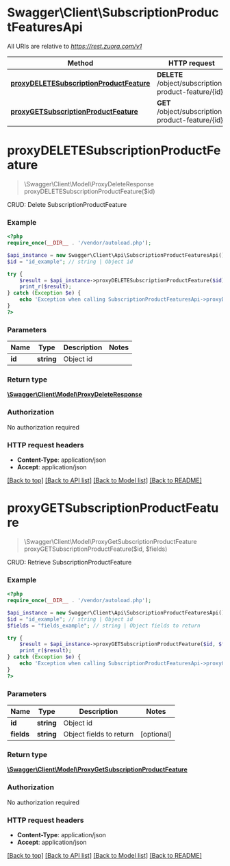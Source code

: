 # Swagger\Client\SubscriptionProductFeaturesApi

All URIs are relative to *https://rest.zuora.com/v1*

Method | HTTP request | Description
------------- | ------------- | -------------
[**proxyDELETESubscriptionProductFeature**](SubscriptionProductFeaturesApi.md#proxyDELETESubscriptionProductFeature) | **DELETE** /object/subscription-product-feature/{id} | CRUD: Delete SubscriptionProductFeature
[**proxyGETSubscriptionProductFeature**](SubscriptionProductFeaturesApi.md#proxyGETSubscriptionProductFeature) | **GET** /object/subscription-product-feature/{id} | CRUD: Retrieve SubscriptionProductFeature


# **proxyDELETESubscriptionProductFeature**
> \Swagger\Client\Model\ProxyDeleteResponse proxyDELETESubscriptionProductFeature($id)

CRUD: Delete SubscriptionProductFeature



### Example
```php
<?php
require_once(__DIR__ . '/vendor/autoload.php');

$api_instance = new Swagger\Client\Api\SubscriptionProductFeaturesApi();
$id = "id_example"; // string | Object id

try {
    $result = $api_instance->proxyDELETESubscriptionProductFeature($id);
    print_r($result);
} catch (Exception $e) {
    echo 'Exception when calling SubscriptionProductFeaturesApi->proxyDELETESubscriptionProductFeature: ', $e->getMessage(), PHP_EOL;
}
?>
```

### Parameters

Name | Type | Description  | Notes
------------- | ------------- | ------------- | -------------
 **id** | **string**| Object id |

### Return type

[**\Swagger\Client\Model\ProxyDeleteResponse**](../Model/ProxyDeleteResponse.md)

### Authorization

No authorization required

### HTTP request headers

 - **Content-Type**: application/json
 - **Accept**: application/json

[[Back to top]](#) [[Back to API list]](../../README.md#documentation-for-api-endpoints) [[Back to Model list]](../../README.md#documentation-for-models) [[Back to README]](../../README.md)

# **proxyGETSubscriptionProductFeature**
> \Swagger\Client\Model\ProxyGetSubscriptionProductFeature proxyGETSubscriptionProductFeature($id, $fields)

CRUD: Retrieve SubscriptionProductFeature



### Example
```php
<?php
require_once(__DIR__ . '/vendor/autoload.php');

$api_instance = new Swagger\Client\Api\SubscriptionProductFeaturesApi();
$id = "id_example"; // string | Object id
$fields = "fields_example"; // string | Object fields to return

try {
    $result = $api_instance->proxyGETSubscriptionProductFeature($id, $fields);
    print_r($result);
} catch (Exception $e) {
    echo 'Exception when calling SubscriptionProductFeaturesApi->proxyGETSubscriptionProductFeature: ', $e->getMessage(), PHP_EOL;
}
?>
```

### Parameters

Name | Type | Description  | Notes
------------- | ------------- | ------------- | -------------
 **id** | **string**| Object id |
 **fields** | **string**| Object fields to return | [optional]

### Return type

[**\Swagger\Client\Model\ProxyGetSubscriptionProductFeature**](../Model/ProxyGetSubscriptionProductFeature.md)

### Authorization

No authorization required

### HTTP request headers

 - **Content-Type**: application/json
 - **Accept**: application/json

[[Back to top]](#) [[Back to API list]](../../README.md#documentation-for-api-endpoints) [[Back to Model list]](../../README.md#documentation-for-models) [[Back to README]](../../README.md)

